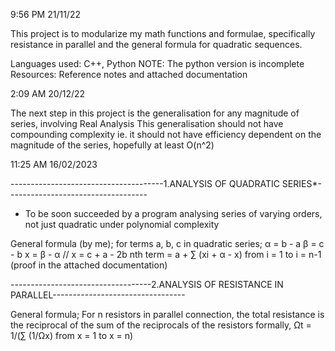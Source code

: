 9:56 PM 21/11/22

This project is to modularize my math functions and formulae, specifically resistance in parallel and the general formula for quadratic sequences.

Languages used: C++, Python
NOTE: The python version is incomplete
Resources: Reference notes and attached documentation

2:09 AM 20/12/22

The next step in this project is the generalisation for any magnitude of series, involving Real Analysis
This generalisation should not have compounding complexity ie. it should not have efficiency dependent on the magnitude of the series, hopefully at least O(n^2)

11:25 AM 16/02/2023

--------------------------------------1.ANALYSIS OF QUADRATIC SERIES*-----------------------------------

* To be soon succeeded by a program analysing series of varying orders, not just quadratic under polynomial complexity

General formula (by me);
for terms a, b, c in quadratic series;
    α = b - a
    β = c - b
    x = β - α // x = c + a - 2b
nth term = a + ∑ (xi + α - x) from i = 1 to i = n-1 (proof in the attached documentation)

-----------------------------------2.ANALYSIS OF RESISTANCE IN PARALLEL---------------------------------

General formula;
For n resistors in parallel connection, the total resistance is the reciprocal of the sum of the reciprocals of the resistors
formally,
    Ωt = 1/(∑ (1/Ωx) from x = 1 to x = n)